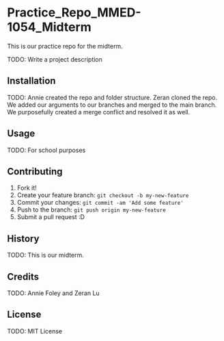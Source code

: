 # Practice_Repo_MMED-1054_Midterm 
 This is our practice repo for the midterm. 


TODO: Write a project description

## Installation

TODO: Annie created the repo and folder structure. Zeran cloned the repo. We added our arguments to our branches and merged to the main branch. We purposefully created a merge conflict and resolved it as well. 

## Usage

TODO: For school purposes

## Contributing

1. Fork it!
2. Create your feature branch: `git checkout -b my-new-feature`
3. Commit your changes: `git commit -am 'Add some feature'`
4. Push to the branch: `git push origin my-new-feature`
5. Submit a pull request :D

## History

TODO: This is our midterm. 

## Credits

TODO: Annie Foley and Zeran Lu

## License

TODO: MIT License